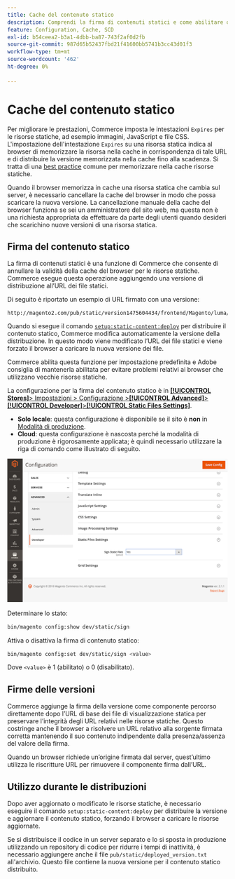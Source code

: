 ```yaml
---
title: Cache del contenuto statico
description: Comprendi la firma di contenuti statici e come abilitare o disabilitare la funzione.
feature: Configuration, Cache, SCD
exl-id: b54ceea2-b3a1-4dbb-ba87-743f2af0d2fb
source-git-commit: 987d65b52437fbd21f41600bb5741b3cc43d01f3
workflow-type: tm+mt
source-wordcount: '462'
ht-degree: 0%

---
```


# Cache del contenuto statico

Per migliorare le prestazioni, Commerce imposta le intestazioni `Expires` per le risorse statiche, ad esempio immagini, JavaScript e file CSS.
L&#39;impostazione dell&#39;intestazione `Expires` su una risorsa statica indica al browser di memorizzare la risorsa nella cache in corrispondenza di tale URL e di distribuire la versione memorizzata nella cache fino alla scadenza.
Si tratta di una [best practice](https://developer.yahoo.com/performance/rules.html#expires=) comune per memorizzare nella cache risorse statiche.

Quando il browser memorizza in cache una risorsa statica che cambia sul server, è necessario cancellare la cache del browser in modo che possa scaricare la nuova versione.
La cancellazione manuale della cache del browser funziona se sei un amministratore del sito web, ma questa non è una richiesta appropriata da effettuare da parte degli utenti quando desideri che scarichino nuove versioni di una risorsa statica.

## Firma del contenuto statico

La firma di contenuti statici è una funzione di Commerce che consente di annullare la validità della cache del browser per le risorse statiche.
Commerce esegue questa operazione aggiungendo una versione di distribuzione all’URL dei file statici.

Di seguito è riportato un esempio di URL firmato con una versione:

```
http://magento2.com/pub/static/version1475604434/frontend/Magento/luma/en_US/images/logo.svg
```

Quando si esegue il comando [`setup:static-content:deploy`](../cli/static-view-file-deployment.md) per distribuire il contenuto statico, Commerce modifica automaticamente la versione della distribuzione.
In questo modo viene modificato l’URL dei file statici e viene forzato il browser a caricare la nuova versione dei file.

Commerce abilita questa funzione per impostazione predefinita e Adobe consiglia di mantenerla abilitata per evitare problemi relativi ai browser che utilizzano vecchie risorse statiche.

La configurazione per la firma del contenuto statico è in [**[!UICONTROL Stores]**> Impostazioni > Configurazione >**[!UICONTROL Advanced]**>**[!UICONTROL Developer]**>**[!UICONTROL Static Files Settings]**](https://experienceleague.adobe.com/en/docs/commerce-admin/systems/tools/developer-tools#static-file-signatures).

- **Solo locale**: questa configurazione è disponibile se il sito è **non** in [Modalità di produzione](https://experienceleague.adobe.com/docs/commerce-operations/configuration-guide/setup/application-modes.html#production-mode).
- **Cloud**: questa configurazione è nascosta perché la modalità di produzione è rigorosamente applicata; è quindi necessario utilizzare la riga di comando come illustrato di seguito.

![Impostazioni file statici](../../assets/configuration/static-files-settings.png)

Determinare lo stato:

```bash
bin/magento config:show dev/static/sign
```

Attiva o disattiva la firma di contenuto statico:

```bash
bin/magento config:set dev/static/sign <value>
```

Dove `<value>` è 1 (abilitato) o 0 (disabilitato).

## Firme delle versioni

Commerce aggiunge la firma della versione come componente percorso direttamente dopo l’URL di base dei file di visualizzazione statica per preservare l’integrità degli URL relativi nelle risorse statiche.
Questo costringe anche il browser a risolvere un URL relativo alla sorgente firmata corretta mantenendo il suo contenuto indipendente dalla presenza/assenza del valore della firma.

Quando un browser richiede un’origine firmata dal server, quest’ultimo utilizza le riscritture URL per rimuovere il componente firma dall’URL.

## Utilizzo durante le distribuzioni

Dopo aver aggiornato o modificato le risorse statiche, è necessario eseguire il comando `setup:static-content:deploy` per distribuire la versione e aggiornare il contenuto statico, forzando il browser a caricare le risorse aggiornate.

Se si distribuisce il codice in un server separato e lo si sposta in produzione utilizzando un repository di codice per ridurre i tempi di inattività, è necessario aggiungere anche il file `pub/static/deployed_version.txt` all&#39;archivio.
Questo file contiene la nuova versione per il contenuto statico distribuito.
